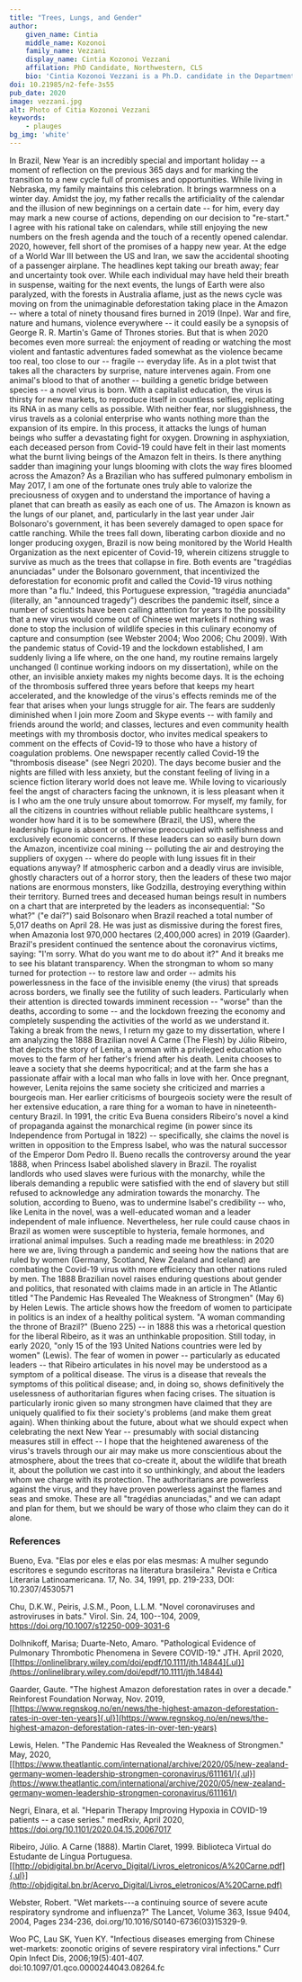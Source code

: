 ```yaml
---
title: "Trees, Lungs, and Gender"
author:
    given_name: Cintia
    middle_name: Kozonoi
    family_name: Vezzani
    display_name: Cintia Kozonoi Vezzani
    affilation: PhD Candidate, Northwestern, CLS
    bio: 'Cintia Kozonoi Vezzani is a Ph.D. candidate in the Department of Spanish and Portuguese at Northwestern University. She holds a B.A. from the University of São Paulo, was an exchange student at the Université Lumière Lyon 2, and was a member of the Northwestern Paris Program in Critical Theory. Her writing can be found most recently in the edited collection _Comparative Perspectives on the Rise of the Brazilian Novel_ (UCL Press, 2020).'
doi: 10.21985/n2-fefe-3s55
pub_date: 2020
image: vezzani.jpg
alt: Photo of Citia Kozonoi Vezzani
keywords:
    - plauges
bg_img: 'white'
---
```


In Brazil, New Year is an incredibly special and important holiday -- a moment of reflection on the previous 365 days and for marking the transition to a new cycle full of promises and opportunities. While living in Nebraska, my family maintains this celebration. It brings warmness on a winter day. Amidst the joy, my father recalls the artificiality of the calendar and the illusion of new beginnings on a certain date -- for him, every day may mark a new course of actions, depending on our decision to "re-start." I agree with his rational take on calendars, while still enjoying the new numbers on the fresh agenda and the touch of a recently opened calendar. 2020, however, fell short of the promises of a happy new year. At the edge of a World War III between the US and Iran, we saw the accidental shooting of a passenger airplane. The headlines kept taking our breath away; fear and uncertainty took over. While each individual may have held their breath in suspense, waiting for the next events, the lungs of Earth were also paralyzed, with the forests in Australia aflame, just as the news cycle was moving on from the unimaginable deforestation taking place in the Amazon -- where a total of ninety thousand fires burned in 2019 (Inpe). War and fire, nature and humans, violence everywhere -- it could easily be a synopsis of George R. R. Martin's Game of Thrones stories. But that is when 2020 becomes even more surreal: the enjoyment of reading or watching the most violent and fantastic adventures faded somewhat as the violence became too real, too close to our -- fragile -- everyday life. As in a plot twist that takes all the characters by surprise, nature intervenes again. From one animal's blood to that of another -- building a genetic bridge between species -- a novel virus is born. With a capitalist education, the virus is thirsty for new markets, to reproduce itself in countless selfies, replicating its RNA in as many cells as possible. With neither fear, nor sluggishness, the virus travels as a colonial enterprise who wants nothing more than the expansion of its empire. In this process, it attacks the lungs of human beings who suffer a devastating fight for oxygen. Drowning in asphyxiation, each deceased person from Covid-19 could have felt in their last moments what the burnt living beings of the Amazon felt in theirs. Is there anything sadder than imagining your lungs blooming with clots the way fires bloomed across the Amazon? As a Brazilian who has suffered pulmonary embolism in May 2017, I am one of the fortunate ones truly able to valorize the preciousness of oxygen and to understand the importance of having a planet that can breath as easily as each one of us. The Amazon is known as the lungs of our planet, and, particularly in the last year under Jair Bolsonaro's government, it has been severely damaged to open space for cattle ranching. While the trees fall down, liberating carbon dioxide and no longer producing oxygen, Brazil is now being monitored by the World Health Organization as the next epicenter of Covid-19, wherein citizens struggle to survive as much as the trees that collapse in fire. Both events are "trag*é*dias anunciadas" under the Bolsonaro government, that incentivized the deforestation for economic profit and called the Covid-19 virus nothing more than "a flu." Indeed, this Portuguese expression, "trag*é*dia anunciada" (literally, an "announced tragedy") describes the pandemic itself, since a number of scientists have been calling attention for years to the possibility that a new virus would come out of Chinese wet markets if nothing was done to stop the inclusion of wildlife species in this culinary economy of capture and consumption (see Webster 2004; Woo 2006; Chu 2009). With the pandemic status of Covid-19 and the lockdown established, I am suddenly living a life where, on the one hand, my routine remains largely unchanged (I continue working indoors on my dissertation), while on the other, an invisible anxiety makes my nights become days. It is the echoing of the thrombosis suffered three years before that keeps my heart accelerated, and the knowledge of the virus's effects reminds me of the fear that arises when your lungs struggle for air. The fears are suddenly diminished when I join more Zoom and Skype events -- with family and friends around the world; and classes, lectures and even community health meetings with my thrombosis doctor, who invites medical speakers to comment on the effects of Covid-19 to those who have a history of coagulation problems. One newspaper recently called Covid-19 the "thrombosis disease" (see Negri 2020). The days become busier and the nights are filled with less anxiety, but the constant feeling of living in a science fiction literary world does not leave me. While loving to vicariously feel the angst of characters facing the unknown, it is less pleasant when it is I who am the one truly unsure about tomorrow. For myself, my family, for all the citizens in countries without reliable public healthcare systems, I wonder how hard it is to be somewhere (Brazil, the US), where the leadership figure is absent or otherwise preoccupied with selfishness and exclusively economic concerns. If these leaders can so easily burn down the Amazon, incentivize coal mining -- polluting the air and destroying the suppliers of oxygen -- where do people with lung issues fit in their equations anyway? If atmospheric carbon and a deadly virus are invisible, ghostly characters out of a horror story, then the leaders of these two major nations are enormous monsters, like Godzilla, destroying everything within their territory. Burned trees and deceased human beings result in numbers on a chart that are interpreted by the leaders as inconsequential: "So what?" ("e daí?") said Bolsonaro when Brazil reached a total number of 5,017 deaths on April 28. He was just as dismissive during the forest fires, when Amazonia lost 970,000 hectares (2,400,000 acres) in 2019 (Gaarder). Brazil's president continued the sentence about the coronavirus victims, saying: "I'm sorry. What do you want me to do about it?" And it breaks me to see his blatant transparency. When the strongman to whom so many turned for protection -- to restore law and order -- admits his powerlessness in the face of the invisible enemy (the virus) that spreads across borders, we finally see the futility of such leaders. Particularly when their attention is directed towards imminent recession -- "worse" than the deaths, according to some -- and the lockdown freezing the economy and completely suspending the activities of the world as we understand it. Taking a break from the news, I return my gaze to my dissertation, where I am analyzing the 1888 Brazilian novel A Carne (The Flesh) by Júlio Ribeiro, that depicts the story of Lenita, a woman with a privileged education who moves to the farm of her father's friend after his death. Lenita chooses to leave a society that she deems hypocritical; and at the farm she has a passionate affair with a local man who falls in love with her. Once pregnant, however, Lenita rejoins the same society she criticized and marries a bourgeois man. Her earlier criticisms of bourgeois society were the result of her extensive education, a rare thing for a woman to have in nineteenth-century Brazil. In 1991, the critic Eva Buena considers Ribeiro's novel a kind of propaganda against the monarchical regime (in power since its Independence from Portugal in 1822) -- specifically, she claims the novel is written in opposition to the Empress Isabel, who was the natural successor of the Emperor Dom Pedro II. Bueno recalls the controversy around the year 1888, when Princess Isabel abolished slavery in Brazil. The royalist landlords who used slaves were furious with the monarchy, while the liberals demanding a republic were satisfied with the end of slavery but still refused to acknowledge any admiration towards the monarchy. The solution, according to Bueno, was to undermine Isabel's credibility -- who, like Lenita in the novel, was a well-educated woman and a leader independent of male influence. Nevertheless, her rule could cause chaos in Brazil as women were susceptible to hysteria, female hormones, and irrational animal impulses. Such a reading made me breathless: in 2020 here we are, living through a pandemic and seeing how the nations that are ruled by women (Germany, Scotland, New Zealand and Iceland) are combating the Covid-19 virus with more efficiency than other nations ruled by men. The 1888 Brazilian novel raises enduring questions about gender and politics, that resonated with claims made in an article in The Atlantic titled "The Pandemic Has Revealed The Weakness of Strongmen" (May 6) by Helen Lewis. The article shows how the freedom of women to participate in politics is an index of a healthy political system. "A woman commanding the throne of Brazil?" (Bueno 225) -- in 1888 this was a rhetorical question for the liberal Ribeiro, as it was an unthinkable proposition. Still today, in early 2020, "only 15 of the 193 United Nations countries were led by women" (Lewis). The fear of women in power -- particularly as educated leaders -- that Ribeiro articulates in his novel may be understood as a symptom of a political disease. The virus is a disease that reveals the symptoms of this political disease; and, in doing so, shows definitively the uselessness of authoritarian figures when facing crises. The situation is particularly ironic given so many strongmen have claimed that they are uniquely qualified to fix their society's problems (and make them great again). When thinking about the future, about what we should expect when celebrating the next New Year -- presumably with social distancing measures still in effect -- I hope that the heightened awareness of the virus's travels through our air may make us more conscientious about the atmosphere, about the trees that co-create it, about the wildlife that breath it, about the pollution we cast into it so unthinkingly, and about the leaders whom we charge with its protection. The authoritarians are powerless against the virus, and they have proven powerless against the flames and seas and smoke. These are all "trag*é*dias anunciadas," and we can adapt and plan for them, but we should be wary of those who claim they can do it alone.

### References

Bueno, Eva. "Elas por eles e elas por elas mesmas: A mulher segundo escritores e segundo escritoras na literatura brasileira." Revista e Cr*í*tica Literaria Latinoamericana. 17, No. 34, 1991, pp. 219-233, DOI: 10.2307/4530571

Chu, D.K.W., Peiris, J.S.M., Poon, L.L.M. "Novel coronaviruses and astroviruses in bats." Virol. Sin. 24, 100--104, 2009, https://doi.org/10.1007/s12250-009-3031-6

Dolhnikoff, Marisa; Duarte-Neto, Amaro. "Pathological Evidence of Pulmonary Thrombotic Phenomena in Severe COVID-19." JTH. April 2020, [[https://onlinelibrary.wiley.com/doi/epdf/10.1111/jth.14844]{.ul}](https://onlinelibrary.wiley.com/doi/epdf/10.1111/jth.14844)

Gaarder, Gaute. "The highest Amazon deforestation rates in over a decade." Reinforest Foundation Norway, Nov. 2019, [[https://www.regnskog.no/en/news/the-highest-amazon-deforestation-rates-in-over-ten-years]{.ul}](https://www.regnskog.no/en/news/the-highest-amazon-deforestation-rates-in-over-ten-years)

Lewis, Helen. "The Pandemic Has Revealed the Weakness of Strongmen." May, 2020, [[https://www.theatlantic.com/international/archive/2020/05/new-zealand-germany-women-leadership-strongmen-coronavirus/611161/]{.ul}](https://www.theatlantic.com/international/archive/2020/05/new-zealand-germany-women-leadership-strongmen-coronavirus/611161/)

Negri, Elnara, et al. "Heparin Therapy Improving Hypoxia in COVID-19 patients -- a case series." medRxiv, April 2020, https://doi.org/10.1101/2020.04.15.20067017

Ribeiro, Júlio. A Carne (1888). Martin Claret, 1999. Biblioteca Virtual do Estudante de Língua Portuguesa. [[http://objdigital.bn.br/Acervo_Digital/Livros_eletronicos/A%20Carne.pdf]{.ul}](http://objdigital.bn.br/Acervo_Digital/Livros_eletronicos/A%20Carne.pdf)

Webster, Robert. "Wet markets---a continuing source of severe acute respiratory syndrome and influenza?" The Lancet, Volume 363, Issue 9404, 2004, Pages 234-236, doi.org/10.1016/S0140-6736(03)15329-9.

Woo PC, Lau SK, Yuen KY. "Infectious diseases emerging from Chinese wet-markets: zoonotic origins of severe respiratory viral infections." Curr Opin Infect Dis, 2006;19(5):401-407. doi:10.1097/01.qco.0000244043.08264.fc

